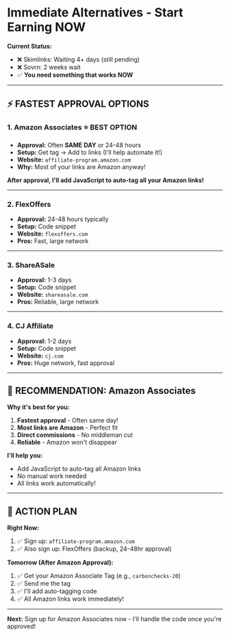 # Immediate Alternatives - Start Earning NOW

**Current Status:**
- ❌ Skimlinks: Waiting 4+ days (still pending)
- ❌ Sovrn: 2 weeks wait
- ✅ **You need something that works NOW**

---

## ⚡ FASTEST APPROVAL OPTIONS

### 1. **Amazon Associates** ⭐ BEST OPTION
- **Approval:** Often **SAME DAY** or 24-48 hours
- **Setup:** Get tag → Add to links (I'll help automate it!)
- **Website:** `affiliate-program.amazon.com`
- **Why:** Most of your links are Amazon anyway!

**After approval, I'll add JavaScript to auto-tag all your Amazon links!**

---

### 2. **FlexOffers**
- **Approval:** 24-48 hours typically
- **Setup:** Code snippet
- **Website:** `flexoffers.com`
- **Pros:** Fast, large network

---

### 3. **ShareASale**
- **Approval:** 1-3 days
- **Setup:** Code snippet
- **Website:** `shareasale.com`
- **Pros:** Reliable, large network

---

### 4. **CJ Affiliate**
- **Approval:** 1-2 days
- **Setup:** Code snippet
- **Website:** `cj.com`
- **Pros:** Huge network, fast approval

---

## 🎯 RECOMMENDATION: Amazon Associates

**Why it's best for you:**
1. **Fastest approval** - Often same day!
2. **Most links are Amazon** - Perfect fit
3. **Direct commissions** - No middleman cut
4. **Reliable** - Amazon won't disappear

**I'll help you:**
- Add JavaScript to auto-tag all Amazon links
- No manual work needed
- All links work automatically!

---

## 🚀 ACTION PLAN

**Right Now:**
1. ✅ Sign up: `affiliate-program.amazon.com`
2. ✅ Also sign up: FlexOffers (backup, 24-48hr approval)

**Tomorrow (After Amazon Approval):**
1. ✅ Get your Amazon Associate Tag (e.g., `carbonchecks-20`)
2. ✅ Send me the tag
3. ✅ I'll add auto-tagging code
4. ✅ All Amazon links work immediately!

---

**Next:** Sign up for Amazon Associates now - I'll handle the code once you're approved!


